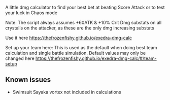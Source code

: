 A little dmg calculator to find your best bet at beating Score Attack or to test your luck in Chaos mode  

Note: The script always assumes +60ATK & +10% Crit Dmg substats on all crystalis on the attacker, as these are the only dmg increasing substats

Use it here https://thefrozenfishy.github.io/exedra-dmg-calc  

Set up your team here: This is used as the default when doing best team calculation and single battle simulation. Default values may only be changed here
https://thefrozenfishy.github.io/exedra-dmg-calc/#/team-setup



## Known issues
* Swimsuit Sayaka vortex not included in calculations
